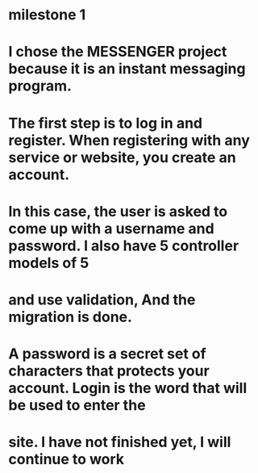 ﻿# milestone 1
# I chose the MESSENGER project because it is an instant messaging program.
# The first step is to log in and register. When registering with any service or website, you create an account. 
# In this case, the user is asked to come up with a username and password. I also have 5 controller models of 5 
# and use validation, And the migration is done.
# A password is a secret set of characters that protects your account. Login is the word that will be used to enter the 
# site. I have not finished yet, I will continue to work